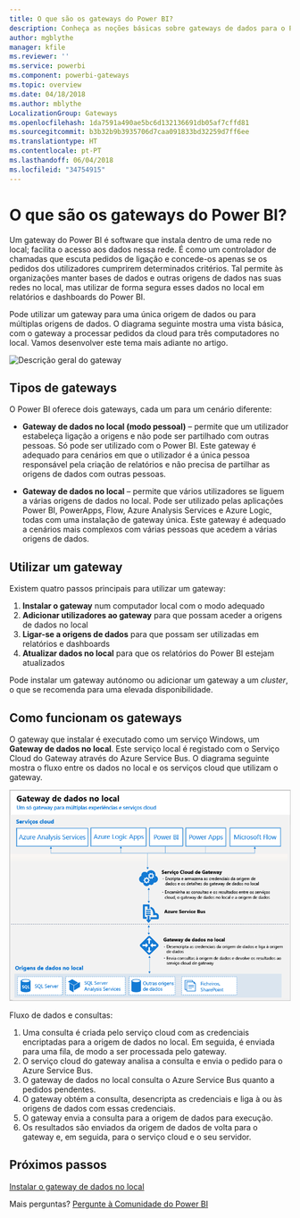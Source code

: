 ```yaml
---
title: O que são os gateways do Power BI?
description: Conheça as noções básicas sobre gateways de dados para o Power BI.
author: mgblythe
manager: kfile
ms.reviewer: ''
ms.service: powerbi
ms.component: powerbi-gateways
ms.topic: overview
ms.date: 04/18/2018
ms.author: mblythe
LocalizationGroup: Gateways
ms.openlocfilehash: 1da7591a490ae5bc6d132136691db05af7cffd81
ms.sourcegitcommit: b3b32b9b3935706d7caa091833bd32259d7ff6ee
ms.translationtype: HT
ms.contentlocale: pt-PT
ms.lasthandoff: 06/04/2018
ms.locfileid: "34754915"
---
```

# <a name="what-are-power-bi-gateways"></a>O que são os gateways do Power BI?

Um gateway do Power BI é software que instala dentro de uma rede no local; facilita o acesso aos dados nessa rede. É como um controlador de chamadas que escuta pedidos de ligação e concede-os apenas se os pedidos dos utilizadores cumprirem determinados critérios. Tal permite às organizações manter bases de dados e outras origens de dados nas suas redes no local, mas utilizar de forma segura esses dados no local em relatórios e dashboards do Power BI.

Pode utilizar um gateway para uma única origem de dados ou para múltiplas origens de dados. O diagrama seguinte mostra uma vista básica, com o gateway a processar pedidos da cloud para três computadores no local. Vamos desenvolver este tema mais adiante no artigo.

![Descrição geral do gateway](media/service-gateway-getting-started/gateway-overview.png)

## <a name="types-of-gateways"></a>Tipos de gateways

O Power BI oferece dois gateways, cada um para um cenário diferente:

* **Gateway de dados no local (modo pessoal)** – permite que um utilizador estabeleça ligação a origens e não pode ser partilhado com outras pessoas. Só pode ser utilizado com o Power BI. Este gateway é adequado para cenários em que o utilizador é a única pessoa responsável pela criação de relatórios e não precisa de partilhar as origens de dados com outras pessoas.

* **Gateway de dados no local** – permite que vários utilizadores se liguem a várias origens de dados no local. Pode ser utilizado pelas aplicações Power BI, PowerApps, Flow, Azure Analysis Services e Azure Logic, todas com uma instalação de gateway única. Este gateway é adequado a cenários mais complexos com várias pessoas que acedem a várias origens de dados. 

## <a name="using-a-gateway"></a>Utilizar um gateway

Existem quatro passos principais para utilizar um gateway:

1. **Instalar o gateway** num computador local com o modo adequado
2. **Adicionar utilizadores ao gateway** para que possam aceder a origens de dados no local
3. **Ligar-se a origens de dados** para que possam ser utilizadas em relatórios e dashboards
4. **Atualizar dados no local** para que os relatórios do Power BI estejam atualizados

Pode instalar um gateway autónomo ou adicionar um gateway a um *cluster*, o que se recomenda para uma elevada disponibilidade.

## <a name="how-gateways-work"></a>Como funcionam os gateways

O gateway que instalar é executado como um serviço Windows, um **Gateway de dados no local**. Este serviço local é registado com o Serviço Cloud do Gateway através do Azure Service Bus. O diagrama seguinte mostra o fluxo entre os dados no local e os serviços cloud que utilizam o gateway.

![Diagrama com fluxo de dados do gateway](media/service-gateway-getting-started/gateway-how-it-works.png)

Fluxo de dados e consultas:

1. Uma consulta é criada pelo serviço cloud com as credenciais encriptadas para a origem de dados no local. Em seguida, é enviada para uma fila, de modo a ser processada pelo gateway.
2. O serviço cloud do gateway analisa a consulta e envia o pedido para o Azure Service Bus.
3. O gateway de dados no local consulta o Azure Service Bus quanto a pedidos pendentes.
4. O gateway obtém a consulta, desencripta as credenciais e liga à ou às origens de dados com essas credenciais.
5. O gateway envia a consulta para a origem de dados para execução.
6. Os resultados são enviados da origem de dados de volta para o gateway e, em seguida, para o serviço cloud e o seu servidor.

## <a name="next-steps"></a>Próximos passos
[Instalar o gateway de dados no local](service-gateway-install.md)

Mais perguntas? [Pergunte à Comunidade do Power BI](http://community.powerbi.com/)

